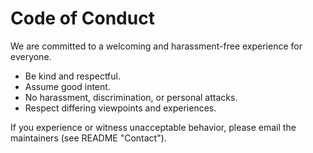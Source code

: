 # Code of Conduct

We are committed to a welcoming and harassment-free experience for everyone.

- Be kind and respectful.
- Assume good intent.
- No harassment, discrimination, or personal attacks.
- Respect differing viewpoints and experiences.

If you experience or witness unacceptable behavior, please email the maintainers (see README "Contact").
